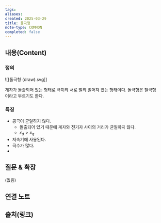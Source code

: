 ```yaml
---
tags:
aliases: 
created: 2025-03-29
title: 돌극형
note-type: COMMON
completed: false
---
```


## 내용(Content)

### 정의

![[돌극형 (draw).svg]]

계자가 돌출되어 있는 형태로 극끼리 서로 멀리 떨어져 있는 형태이다. 돌극형은 철극형이라고 부르기도 한다.

### 특징

- 공극이 균일하지 않다.
	- 돌출되어 있기 때문에 계자와 전기자 사이의 거리가 균일하지 않다.
	- $x_{d} > x_{q}$
- 저속기에 사용된다.
- 극수가 많다.
- 


## 질문 & 확장

(없음)

## 연결 노트

## 출처(링크)

